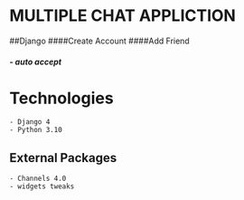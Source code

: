# MULTIPLE CHAT APPLICTION
##Django
####Create Account
####Add Friend
##### - auto accept

# Technologies
    - Django 4
    - Python 3.10
## External Packages
    - Channels 4.0
    - widgets tweaks

